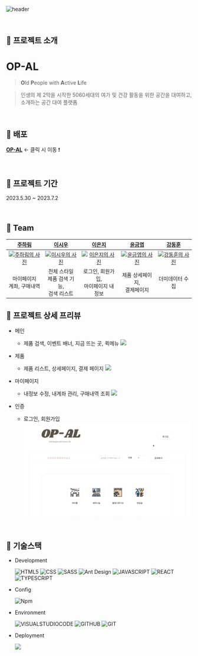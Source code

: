 ![header](https://capsule-render.vercel.app/api?type=waving&color=gradient&height=200&section=header&text=OP-AL&fontSize=50)

<br/>

## 📌 프로젝트 소개

# OP-AL

> **O**ld **P**eople with **A**ctive **L**ife

> 인생의 제 2막을 시작한 5060세대의 여가 및 건강 활동을 위한 공간을 대여하고, 소개하는 공간 대여 플랫폼

<br/>

## 📌 배포

**[OP-AL](https://zippy-sable-b21ba3.netlify.app/)** ← 클릭 시 이동 ❗

<br/>

## 📌 프로젝트 기간

2023.5.30 ~ 2023.7.2

<br/>

## 📌 Team

|                                                **[주하림](https://github.com/wngkfla01)**                                                |                                                **[이시우](https://github.com/cuconveniencestore)**                                                 |                                                **[이은지](https://github.com/dmswl2030)**                                                |                                                **[윤금엽](https://github.com/DevYBecca)**                                                 |                                                **[강동훈](https://github.com/nangkong98)**                                                 |
| :--------------------------------------------------------------------------------------------------------------------------------------: | :------------------------------------------------------------------------------------------------------------------------------------------------: | :--------------------------------------------------------------------------------------------------------------------------------------: | :---------------------------------------------------------------------------------------------------------------------------------------: | :----------------------------------------------------------------------------------------------------------------------------------------: |
| <a href="https://github.com/wngkfla01"><img src="https://avatars.githubusercontent.com/u/64509945?v=4" width=90px alt="주하림의 사진" /> | <a href="https://github.com/cuconveniencestore"><img src="https://avatars.githubusercontent.com/u/125563995?v=4" width=90px alt="이시우의 사진" /> | <a href="https://github.com/dmswl2030"><img src="https://avatars.githubusercontent.com/u/51252978?v=4" width=90px alt="이은지의 사진" /> | <a href="https://github.com/DevYBecca"><img src="https://avatars.githubusercontent.com/u/125433485?v=4" width=90px alt="윤금엽의 사진" /> | <a href="https://github.com/nangkong98"><img src="https://avatars.githubusercontent.com/u/116564788?v=4" width=90px alt="강동훈의 사진" /> |
|                                                       마이페이지<br>계좌, 구매내역                                                       |                                                   전체 스타일<br>제품 검색 기능,<br>검색 리스트                                                    |                                                  로그인, 회원가입,<br>마이페이지 내정보                                                  |                                                      제품 상세페이지,<br>결제페이지                                                       |                                                              더미데이터 수집                                                               |

## 📌 프로젝트 상세 프리뷰

- 메인

  - 제품 검색, 이벤트 배너, 지금 뜨는 곳, 퀵메뉴
    <img src="./src/Assets/Images/readme-main.gif" width="500px">

- 제품

  - 제품 리스트, 상세페이지, 결제 페이지
    <img src="./src/Assets/Images/readme-item.gif" width="500px">

- 마이페이지

  - 내정보 수정, 내계좌 관리, 구매내역 조회
    <img src="./src/Assets/Images/readme-mypage.gif" width="500px">

- 인증

  - 로그인, 회원가입
    <img src="./src/Assets/Images/readme-sign.gif" width="500px">

<br />

## 📌 기술스택

- Development

  ![HTML5](https://img.shields.io/badge/HTML5-E34F26?style=flat-square&logo=html5&logoColor=white)
  ![CSS](https://img.shields.io/badge/CSS-1572B6?style=flat-square&logo=css3&logoColor=white)
  ![SASS](https://img.shields.io/badge/SASS-CC6699?style=flat-square&logo=sass&logoColor=white)
  ![Ant Design](https://img.shields.io/badge/Ant%20Design-0170FE?style=flat-square&logo=Ant%20Design&logoColor=white)
  ![JAVASCRIPT](https://img.shields.io/badge/JAVASCRIPT-F7DF1E?style=flat-square&logo=javascript&logoColor=white)
  ![REACT](https://img.shields.io/badge/React-61DAFB?style=flat-square&logo=React&logoColor=black)
  ![TYPESCRIPT](https://img.shields.io/badge/Typescript-3178C6?style=flat-square&logo=Typescript&logoColor=white)

- Config

  ![Npm](https://img.shields.io/badge/NPM-CB3837?style=flat-square&logo=npm&logoColor=white)

- Environment

  ![VISUALSTUDIOCODE](https://img.shields.io/badge/VISUALSTUDIOCODE-007ACC?style=flat-square&logo=visualstudiocode&logoColor=white)
  ![GITHUB](https://img.shields.io/badge/GITHUB-181717?style=flat-square&logo=github&logoColor=white)
  ![GIT](https://img.shields.io/badge/GIT-F05032?style=flat&logo=git&logoColor=white)

- Deployment

  ![](https://camo.githubusercontent.com/69139a1fb652b0445950106929ffd6322b3299b73b82d629e720babb9cef1988/68747470733a2f2f696d672e736869656c64732e696f2f62616467652f4e45544c4946592d3030433742373f7374796c653d666c61742d737175617265266c6f676f3d6e65746c696679266c6f676f436f6c6f723d7768697465)

<br/>
